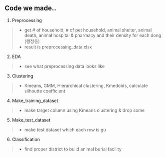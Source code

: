 ## Code we made..
1. Preprocessing
  >- get # of household, # of pet household, animal shelter, animal death, animal hospital & pharmacy and their density for each dong (행정동)
  >- result is preprocessing_data.xlsx

2. EDA 
  >- see what preprocessing data looks like

3. Clustering
  >- Kmeans, GMM, Hierarchical clustering, Kmedoids, calculate silhoutte coefficient

4. Make_training_dataset
  >- make target column using Kmeans clustering & drop some 

5. Make_test_dataset
  >- make test dataset which each row is gu

6. Classification 
  >- find proper district to build animal burial facility
